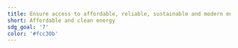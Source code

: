 ```yaml
---
title: Ensure access to affordable, reliable, sustainable and modern energy for all
short: Affordable and clean energy
sdg_goal: '7'
color: '#fcc30b'
---
```


